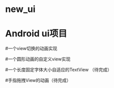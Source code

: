 # new_ui

# Android ui项目

#一个view切换的动画实现

#一个圆形动画的自定义view实现

#一个长度固定字体大小自适应的TextView （待完成）

#手指拖拽View的动画（待完成）
